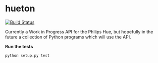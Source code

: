 hueton
======

[![Build Status](https://drone.io/github.com/bodiam/hueton/status.png)](https://drone.io/github.com/bodiam/hueton/latest)


Currently a Work in Progress API for the Philips Hue, but hopefully in the future a collection of Python programs which
will use the API.

**Run the tests**

`python setup.py test`